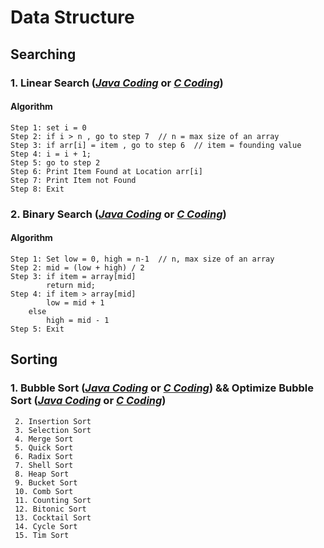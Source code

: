 # Data Structure

## Searching

### 1. Linear Search (***[Java Coding](https://github.com/kaamrul/Data-Structure/blob/master/Searching/LinearSearch.java)*** or ***[C Coding](https://github.com/kaamrul/Data-Structure/blob/master/Searching/LinearSearch.c)***)

#### Algorithm
```
Step 1: set i = 0
Step 2: if i > n , go to step 7  // n = max size of an array
Step 3: if arr[i] = item , go to step 6  // item = founding value
Step 4: i = i + 1;
Step 5: go to step 2
Step 6: Print Item Found at Location arr[i]
Step 7: Print Item not Found
Step 8: Exit
```
### 2. Binary Search (***[Java Coding](https://github.com/kaamrul/Data-Structure/blob/master/Searching/BinarySearch.java)*** or ***[C Coding](https://github.com/kaamrul/Data-Structure/blob/master/Searching/BinarySearch.c)***)

#### Algorithm
```
Step 1: Set low = 0, high = n-1  // n, max size of an array
Step 2: mid = (low + high) / 2
Step 3: if item = array[mid]
		return mid;
Step 4: if item > array[mid]
		low = mid + 1
	else
		high = mid - 1
Step 5: Exit
```

## Sorting

### 1. Bubble Sort (***[Java Coding](https://github.com/kaamrul/Data-Structure/blob/master/Sorting/BubbleSort.java)*** or ***[C Coding](https://github.com/kaamrul/Data-Structure/blob/master/Sorting/BubbleSort.c)***) && Optimize Bubble Sort (***[Java Coding](https://github.com/kaamrul/Data-Structure/blob/master/Sorting/BubbleSortOptimize.java)*** or ***[C Coding](https://github.com/kaamrul/Data-Structure/blob/master/Sorting/BubbleSortOptimize.c)***)

```
 2. Insertion Sort
 3. Selection Sort
 4. Merge Sort
 5. Quick Sort
 6. Radix Sort
 7. Shell Sort
 8. Heap Sort
 9. Bucket Sort
 10. Comb Sort
 11. Counting Sort
 12. Bitonic Sort
 13. Cocktail Sort
 14. Cycle Sort
 15. Tim Sort
```